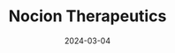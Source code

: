 ---  
layout: startup_page  
title: "Nocion Therapeutics"  
id: "nociontx.com"  
permalink: "/nociontherapeuticsnociontx.com03042024/"  
website: "https://www.nociontx.com/"  
funding_round: "Series B"  
funding_amount: "$62M"  
investors: "Arkin Bio Capital, Monograph Capital, Canaan Partners, F-Prime Capital, Mass General Brigham Ventures, Mission BioCapital, Osage University Partners"  
about: "Nocion Therapeutics is a clinical-stage biopharmaceutical company developing novel small molecule sodium channel blockers (CSCBs) to treat serious conditions involving cough, itch, and pain. Their lead program, Taplucanium, is a dry powder for inhalation targeting chronic cough. The company's mission is to alleviate suffering from conditions arising from activated sensory neurons."  
markets: "Biotechnology, Health Care, Medical, Biopharmaceutical, Healthtech"  
hq: "Watertown, Massachusetts, United States"  
founded_year: "2017"  
linkedin: "https://www.linkedin.com/company/nocion-therapeutics-inc"  
twitter: ""  
instagram: ""  
facebook: ""  
crunchbase: "https://www.crunchbase.com/organization/nocion-therapeutics"  
pitchbook: "https://pitchbook.com/profiles/company/266656-87"  

date_display: "04-Mar-2024"  
date: "2024-03-04"

# SEO Optimization  
meta_title: "Nocion Therapeutics - Series B Funding ($62M)"  
meta_description: "Nocion Therapeutics, Nocion Therapeutics is a clinical-stage biopharmaceutical company developing novel small molecule sodium channel blockers (CSCBs) to treat serious con..."  
meta_keywords: "Nocion Therapeutics, Biotechnology, Health Care, Medical, Biopharmaceutical, Healthtech, Series B funding"  
canonical_url: "https://startup.projectstartups.com/nociontherapeuticsnociontx.com03042024/"  
---